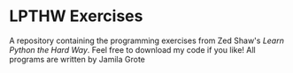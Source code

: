 # LPTHW Exercises
  A repository containing the programming exercises from Zed Shaw's *Learn Python the
  Hard Way*.
  Feel free to download my code if you like!
  All programs are written by Jamila Grote
